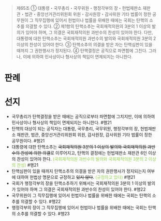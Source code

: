 > 제65조
> ① 대통령・국무총리・국무위원・행정각부의 장・헌법재판소 재판관・법관・중앙선거관리위원회 위원・감사원장・감사위원 기타 법률이 정한 공무원이 그 직무집행에 있어서 헌법이나 법률을 위배한 때에는 국회는 탄핵의 소추를 의결할 수 있다.
> ② 제1항의 탄핵소추는 국회재적의원의 3분의 1 이상의 발의가 있어야 하며, 그 의결은 국회재적의원 과반수의 찬성이 있어야 한다. 다만, 대통령에 대한 탄핵소추는 국회재적의원 과반수의 발의와 국회재적의원 3분의 2 이상의 찬성이 있어야 한다.
> ③ 탄핵소추의 의결을 받은 자는 탄핵심판이 있을 때까지 그 권한행사가 정지된다.
> ④ 탄핵결정은 공직으로 파면함에 그친다. 그러나, 이에 의하여 민사상이나 형사상의 책임이 면제되지는 아니한다.

# 판례
# 선지
- 국무총리가 탄핵결정을 받은 때에는 공직으로부터 파면함에 그치지만, 이에 의하여 민사상이나 형사상의 책임이 면제되지는 아니한다. #행21
- 탄핵의 대상이 되는 공직자는 대통령, 국무총리, 국무위원, 행정각부의 장, 헌법재판소 재판관, 법관, 중앙선거관리위원회 위원, 감사원장, 감사위원 기타 법률이 정한 공무원이다. #행21
- 대통령에 대한 탄핵소추는 ~~국회재적의원 3분의 1 이상의 발의와 국회재적의원 과반수의 찬성에 의한 의결~~로 이루어지고, 탄핵의 결정에는 헌법재판소 재판관 6인 이상의 찬성이 있어야 한다. <font color="#92d050">(국회재적의원 과반수의 발의와 국회재적의원 3분의 2 이상의 찬성)</font> #행21
- 탄핵심판이 있을 때까지 탄핵소추의 의결을 받은 자의 권한행사가 정지되는지 여부에 대하여 헌법상 명문으로 규정하고 ~~있지 않다~~. <font color="#92d050">(규정하고 있다)</font> #행21
- 국회가 행정각부의 장을 탄핵소추하기 위해서는 국회재적의원 3분의 1 이상의 발의가 있어야 하며 그 의결은 국회재적의원 과반수의 찬성이 있어야 한다. #행22
- 국무위원이 그 직무집행에 있어서 헌법이나 법률을 위배한 때에는 국회는 탄핵의 소추를 의결할 수 있다. #행22
- 행정각부의 장이 그 직무집행에 있어서 헌법이나 법률을 위배한 때에는 국회는 탄핵의 소추를 의결할 수 있다. #행23